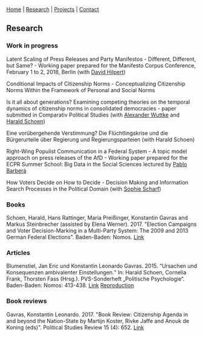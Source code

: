 [Home](https://kostagav.github.io/) | [Research](https://kostagav.github.io/research) | [Projects](https://kostagav.github.io/projects) | [Contact](https://kostagav.github.io/contact)

## Research

### Work in progress

Latent Scaling of Press Releases and Party Manifestos - Different, Different, but Same? - Working paper prepared for the Manifesto Corpus Conference, February 1 to 2, 2018, Berlin (with [David Hilpert](http://reforms.uni-mannheim.de/Members/researchers/hilpert/))

Conditional Impacts of Citizenship Norms - Conceptualizing Citizenship Norms Within the Framework of Personal and Social Norms

Is it all about generations? Examining competing theories on the temporal dynamics of citizenship norms in consolidated democracies - paper submitted in Comparativ Political Studies (with [Alexander Wuttke](http://www.alexander-wuttke.de/) and [Harald Schoen](http://lspwpp.sowi.uni-mannheim.de/team/lehrstuhlinhaber/))

Eine vorübergehende Verstimmung? Die Flüchtlingskrise und die Bürgerurteile über Regierung und Regierungsparteien (with Harald Schoen)

Right-Wing Populist Communication in a Federal System - A topic model approach on press releases of the AfD - Working paper prepared for the ECPR Summer School: Big Data in the Social Sciences lectured by [Pablo Barberá](http://pablobarbera.com/)

How Voters Decide on How to Decide - Decision Making and Information Search Processes in the Political Domain (with [Sophie Scharf](http://cognition.uni-mannheim.de/mitarbeiter/m_sc_sophie_scharf/))

### Books

Schoen, Harald, Hans Rattinger, Maria Preißinger, Konstantin Gavras and  Markus  Steinbrecher (assisted by Elena Werner). 2017. "Election Campaigns and Voter Decision-Marking in a Multi-Party System: The 2009 and 2013 German Federal Elections". Baden-Baden: Nomos. [Link](https://www.nomos-elibrary.de/10.5771/9783845254418-418/ursachen-und-konsequenzen-ambivalenter-einstellungen)

### Articles

Blumenstiel, Jan Eric und Konstantin Leonardo Gavras. 2015. “Ursachen und Konsequenzen ambivalenter Einstellungen.“ In: Harald Schoen, Cornelia Frank, Thorsten Fass (Hrsg.). PVS-Sonderheft „Politische Psychologie“. Baden-Baden: Nomos: 413-438. [Link](https://www.nomos-elibrary.de/10.5771/9783845273228/election-campaigns-and-voter-decision-making-in-a-multi-party-system) [Reproduction](lspwpp.sowi.uni-mannheim.de/team/lehrstuhlinhaber/Monographien/Reproduction.zip)

### Book reviews

Gavras, Konstantin Leonardo. 2017. "Book Review: Citizenship Agenda in and beyond the Nation-State by Martijn Koster, Rivke Jaffe and Anouk de Koning (eds)". Political Studies Review 15 (4): 652. [Link](http://journals.sagepub.com/doi/abs/10.1177/1478929917720411)
